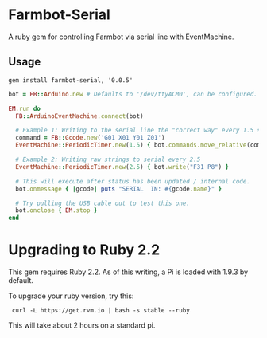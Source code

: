 # Farmbot-Serial

A ruby gem for controlling Farmbot via serial line with EventMachine.

## Usage

```
gem install farmbot-serial, '0.0.5'
```

```ruby
bot = FB::Arduino.new # Defaults to '/dev/ttyACM0', can be configured.

EM.run do
  FB::ArduinoEventMachine.connect(bot)

  # Example 1: Writing to the serial line the "correct way" every 1.5 seconds.
  command = FB::Gcode.new('G01 X01 Y01 Z01')
  EventMachine::PeriodicTimer.new(1.5) { bot.commands.move_relative(command) }

  # Example 2: Writing raw strings to serial every 2.5
  EventMachine::PeriodicTimer.new(2.5) { bot.write("F31 P8") }

  # This will execute after status has been updated / internal code.
  bot.onmessage { |gcode| puts "SERIAL  IN: #{gcode.name}" }

  # Try pulling the USB cable out to test this one.
  bot.onclose { EM.stop }
end
```

# Upgrading to Ruby 2.2

This gem requires Ruby 2.2. As of this writing, a Pi is loaded with 1.9.3 by default.

To upgrade your ruby version, try this:

```
 curl -L https://get.rvm.io | bash -s stable --ruby
```

This will take about 2 hours on a standard pi.
